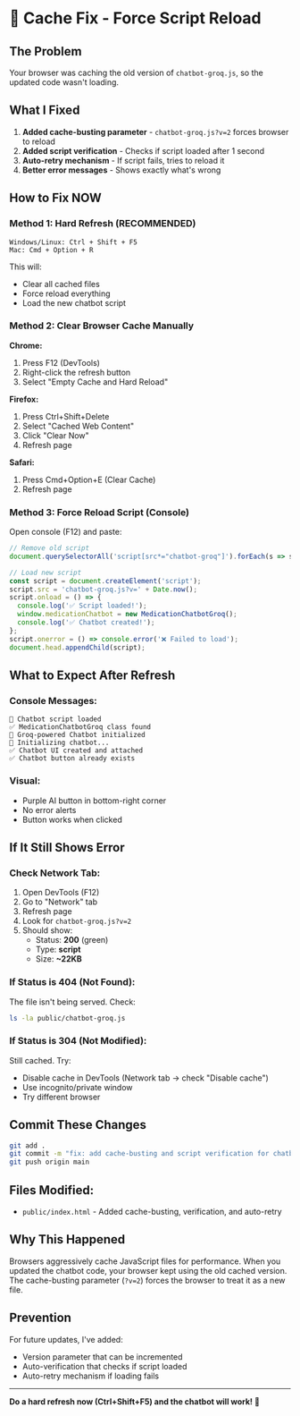 # 🔄 Cache Fix - Force Script Reload

## The Problem

Your browser was caching the old version of `chatbot-groq.js`, so the updated code wasn't loading.

## What I Fixed

1. **Added cache-busting parameter** - `chatbot-groq.js?v=2` forces browser to reload
2. **Added script verification** - Checks if script loaded after 1 second
3. **Auto-retry mechanism** - If script fails, tries to reload it
4. **Better error messages** - Shows exactly what's wrong

## How to Fix NOW

### Method 1: Hard Refresh (RECOMMENDED)
```
Windows/Linux: Ctrl + Shift + F5
Mac: Cmd + Option + R
```

This will:
- Clear all cached files
- Force reload everything
- Load the new chatbot script

### Method 2: Clear Browser Cache Manually

**Chrome:**
1. Press F12 (DevTools)
2. Right-click the refresh button
3. Select "Empty Cache and Hard Reload"

**Firefox:**
1. Press Ctrl+Shift+Delete
2. Select "Cached Web Content"
3. Click "Clear Now"
4. Refresh page

**Safari:**
1. Press Cmd+Option+E (Clear Cache)
2. Refresh page

### Method 3: Force Reload Script (Console)

Open console (F12) and paste:
```javascript
// Remove old script
document.querySelectorAll('script[src*="chatbot-groq"]').forEach(s => s.remove());

// Load new script
const script = document.createElement('script');
script.src = 'chatbot-groq.js?v=' + Date.now();
script.onload = () => {
  console.log('✅ Script loaded!');
  window.medicationChatbot = new MedicationChatbotGroq();
  console.log('✅ Chatbot created!');
};
script.onerror = () => console.error('❌ Failed to load');
document.head.appendChild(script);
```

## What to Expect After Refresh

### Console Messages:
```
🤖 Chatbot script loaded
✅ MedicationChatbotGroq class found
🤖 Groq-powered Chatbot initialized
🔧 Initializing chatbot...
✅ Chatbot UI created and attached
✅ Chatbot button already exists
```

### Visual:
- Purple AI button in bottom-right corner
- No error alerts
- Button works when clicked

## If It Still Shows Error

### Check Network Tab:
1. Open DevTools (F12)
2. Go to "Network" tab
3. Refresh page
4. Look for `chatbot-groq.js?v=2`
5. Should show:
   - Status: **200** (green)
   - Type: **script**
   - Size: **~22KB**

### If Status is 404 (Not Found):
The file isn't being served. Check:
```bash
ls -la public/chatbot-groq.js
```

### If Status is 304 (Not Modified):
Still cached. Try:
- Disable cache in DevTools (Network tab → check "Disable cache")
- Use incognito/private window
- Try different browser

## Commit These Changes

```bash
git add .
git commit -m "fix: add cache-busting and script verification for chatbot"
git push origin main
```

## Files Modified:
- `public/index.html` - Added cache-busting, verification, and auto-retry

## Why This Happened

Browsers aggressively cache JavaScript files for performance. When you updated the chatbot code, your browser kept using the old cached version. The cache-busting parameter (`?v=2`) forces the browser to treat it as a new file.

## Prevention

For future updates, I've added:
- Version parameter that can be incremented
- Auto-verification that checks if script loaded
- Auto-retry mechanism if loading fails

---

**Do a hard refresh now (Ctrl+Shift+F5) and the chatbot will work! 🚀**
